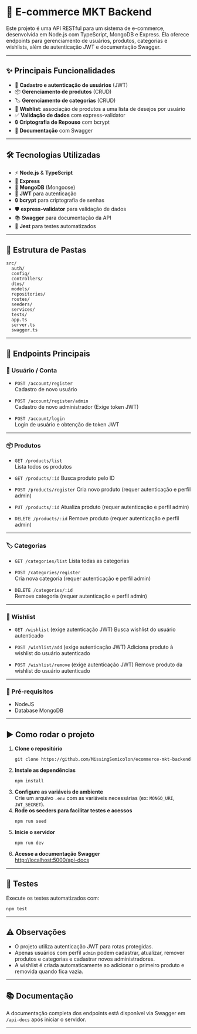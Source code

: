 # 🛒 E-commerce MKT Backend

Este projeto é uma API RESTful para um sistema de e-commerce, desenvolvida em Node.js com TypeScript, MongoDB e Express. Ela oferece endpoints para gerenciamento de usuários, produtos, categorias e wishlists, além de autenticação JWT e documentação Swagger.

---

## ✨ Principais Funcionalidades

- 👤 **Cadastro e autenticação de usuários** (JWT)
- 📦 **Gerenciamento de produtos** (CRUD)
- 🏷️ **Gerenciamento de categorias** (CRUD)
- 💖 **Wishlist**: associação de produtos a uma lista de desejos por usuário
- ✅ **Validação de dados** com express-validator
- 🔒 **Criptografia de Repouso** com bcrypt
- 📄 **Documentação** com Swagger

---

## 🛠️ Tecnologias Utilizadas

- ⚡ **Node.js** & **TypeScript**
- 🚀 **Express**
- 🍃 **MongoDB** (Mongoose)
- 🔑 **JWT** para autenticação
- 🔒 **bcrypt** para criptografia de senhas
- 🛡️ **express-validator** para validação de dados
- 📚 **Swagger** para documentação da API
- 🧪 **Jest** para testes automatizados

---

## 📁 Estrutura de Pastas

```
src/
  auth/
  config/
  controllers/
  dtos/
  models/
  repositories/
  routes/
  seeders/
  services/
  tests/
  app.ts
  server.ts
  swagger.ts
```

---

## 🔗 Endpoints Principais

### 👤 Usuário / Conta

- `POST /account/register`  
  Cadastro de novo usuário

- `POST /account/register/admin`  
  Cadastro de novo administrador (Exige token JWT)

- `POST /account/login`  
  Login de usuário e obtenção de token JWT

---

### 📦 Produtos

- `GET /products/list`  
  Lista todos os produtos

- `GET /products/:id`
  Busca produto pelo ID

- `POST /products/register`
  Cria novo produto (requer autenticação e perfil admin)

- `PUT /products/:id`
  Atualiza produto (requer autenticação e perfil admin)

- `DELETE /products/:id`
  Remove produto (requer autenticação e perfil admin)

---

### 🏷️ Categorias

- `GET /categories/list`
  Lista todas as categorias

- `POST /categories/register`  
  Cria nova categoria (requer autenticação e perfil admin)

- `DELETE /categories/:id`  
  Remove categoria (requer autenticação e perfil admin)

---

### 💖 Wishlist

- `GET /wishlist` (exige autenticação JWT)
  Busca wishlist do usuário autenticado

- `POST /wishlist/add` (exige autenticação JWT)
  Adiciona produto à wishlist do usuário autenticado

- `POST /wishlist/remove` (exige autenticação JWT)
  Remove produto da wishlist do usuário autenticado

---

### 📝 Pré-requisitos

- NodeJS
- Database MongoDB

---

## ▶️ Como rodar o projeto

1. **Clone o repositório**  
   ```
   git clone https://github.com/MissingSemicolon/ecommerce-mkt-backend
   ```
2. **Instale as dependências**
   ```
   npm install
   ```
3. **Configure as variáveis de ambiente**  
   Crie um arquivo `.env` com as variáveis necessárias (ex: `MONGO_URI`, `JWT_SECRET`).
   <br>
4. **Rode os seeders para facilitar testes e acessos**  
   ```
   npm run seed
   ```
5. **Inicie o servidor**
   ```
   npm run dev
   ```
6. **Acesse a documentação Swagger**  
   [http://localhost:5000/api-docs](http://localhost:5000/api-docs)

---

## 🧪 Testes

Execute os testes automatizados com:
```
npm test
```

---

## ⚠️ Observações

- O projeto utiliza autenticação JWT para rotas protegidas.
- Apenas usuários com perfil `admin` podem cadastrar, atualizar, remover produtos e categorias e cadastrar novos administradores.
- A wishlist é criada automaticamente ao adicionar o primeiro produto e removida quando fica vazia.

---

## 📚 Documentação

A documentação completa dos endpoints está disponível via Swagger em `/api-docs` após iniciar o servidor.

---
